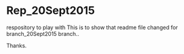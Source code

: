 # Rep_20Sept2015
respository to play with
This is to show that readme file changed for branch_20Sept2015 branch..

Thanks.
